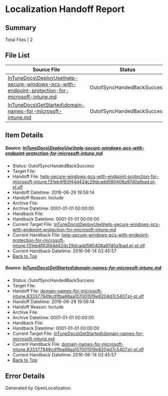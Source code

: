 # <a name='report-top'></a> Localization Handoff Report

## Summary
 Total Files | 2

## File List
 Source File | Status | Details 
 ----------- | ------ | ------- 
 [InTuneDocs\DeployUse\help-secure-windows-pcs-with-endpoint-protection-for-microsoft-intune.md](https://github.com/Microsoft/IntuneDocs-pr/blob/9b96e6c49ec9122961588156d77bf94cdbccd787/InTuneDocs/DeployUse/help-secure-windows-pcs-with-endpoint-protection-for-microsoft-intune.md) | OutofSyncHandedBackSuccess | [Details](#b1b1cc90672903ac0336151373272b5e20e5616548)
 [InTuneDocs\GetStarted\domain-names-for-microsoft-intune.md](https://github.com/Microsoft/IntuneDocs-pr/blob/d5be97583a3666748b0e83c3689fa3dabf5569f3/InTuneDocs/GetStarted/domain-names-for-microsoft-intune.md) | OutofSyncHandedBackSuccess | [Details](#0c48a016da0ca2e393ed3ce6d6e2187d9f752364496)

## Item Details
##### <a name='b1b1cc90672903ac0336151373272b5e20e5616548'></a> Source: [InTuneDocs\DeployUse\help-secure-windows-pcs-with-endpoint-protection-for-microsoft-intune.md](https://github.com/Microsoft/IntuneDocs-pr/blob/9b96e6c49ec9122961588156d77bf94cdbccd787/InTuneDocs/DeployUse/help-secure-windows-pcs-with-endpoint-protection-for-microsoft-intune.md)
* Status: OutofSyncHandedBackSuccess
* Target File: 
* Handoff File: [help-secure-windows-pcs-with-endpoint-protection-for-microsoft-intune.f31eb4f83f44d42dc29dcadd580408a97d0a1bad.pl-pl.xlf](https://github.com/Microsoft/EM.handoff/blob/b835d59feb7e1da082e2f82ff0ab1e8b8623698d/ol-handoff/Microsoft/IntuneDocs-pr.pl-pl/master/help-secure-windows-pcs-with-endpoint-protection-for-microsoft-intune.f31eb4f83f44d42dc29dcadd580408a97d0a1bad.pl-pl.xlf)
* Handoff Datetime: 2016-06-29 19:59:14
* Handoff Reason: Include
* Archive File: 
* Archive Datetime: 0001-01-01 00:00:00
* Handback File: 
* Handback Datetime: 0001-01-01 00:00:00
* Current Target File: [InTuneDocs\DeployUse\help-secure-windows-pcs-with-endpoint-protection-for-microsoft-intune.md](https://github.com/Microsoft/IntuneDocs-pr.pl-pl/blob/33751adca90795140fb124fda3cae640e9fd672b/InTuneDocs/DeployUse/help-secure-windows-pcs-with-endpoint-protection-for-microsoft-intune.md)
* Current Handback File: [help-secure-windows-pcs-with-endpoint-protection-for-microsoft-intune.f31eb4f83f44d42dc29dcadd580408a97d0a1bad.pl-pl.xlf](https://github.com/Microsoft/EM.handback/blob/089d47a75e8d5acad19ce4a62189e59ee30995c4/ol-handback/Microsoft/IntuneDocs-pr.pl-pl/master/help-secure-windows-pcs-with-endpoint-protection-for-microsoft-intune.f31eb4f83f44d42dc29dcadd580408a97d0a1bad.pl-pl.xlf)
* Current Handback Datetime: 2016-06-14 02:45:57
* [Back to Top](#report-top)

##### <a name='0c48a016da0ca2e393ed3ce6d6e2187d9f752364496'></a> Source: [InTuneDocs\GetStarted\domain-names-for-microsoft-intune.md](https://github.com/Microsoft/IntuneDocs-pr/blob/d5be97583a3666748b0e83c3689fa3dabf5569f3/InTuneDocs/GetStarted/domain-names-for-microsoft-intune.md)
* Status: OutofSyncHandedBackSuccess
* Target File: 
* Handoff File: [domain-names-for-microsoft-intune.833377949cd1fba68aa1070015f9e8204d7c5407.pl-pl.xlf](https://github.com/Microsoft/EM.handoff/blob/b835d59feb7e1da082e2f82ff0ab1e8b8623698d/ol-handoff/Microsoft/IntuneDocs-pr.pl-pl/master/domain-names-for-microsoft-intune.833377949cd1fba68aa1070015f9e8204d7c5407.pl-pl.xlf)
* Handoff Datetime: 2016-06-29 19:59:14
* Handoff Reason: Include
* Archive File: 
* Archive Datetime: 0001-01-01 00:00:00
* Handback File: 
* Handback Datetime: 0001-01-01 00:00:00
* Current Target File: [InTuneDocs\GetStarted\domain-names-for-microsoft-intune.md](https://github.com/Microsoft/IntuneDocs-pr.pl-pl/blob/33751adca90795140fb124fda3cae640e9fd672b/InTuneDocs/GetStarted/domain-names-for-microsoft-intune.md)
* Current Handback File: [domain-names-for-microsoft-intune.833377949cd1fba68aa1070015f9e8204d7c5407.pl-pl.xlf](https://github.com/Microsoft/EM.handback/blob/089d47a75e8d5acad19ce4a62189e59ee30995c4/ol-handback/Microsoft/IntuneDocs-pr.pl-pl/master/domain-names-for-microsoft-intune.833377949cd1fba68aa1070015f9e8204d7c5407.pl-pl.xlf)
* Current Handback Datetime: 2016-06-14 02:45:57
* [Back to Top](#report-top)


## Error Details

Generated by OpenLocalization.
